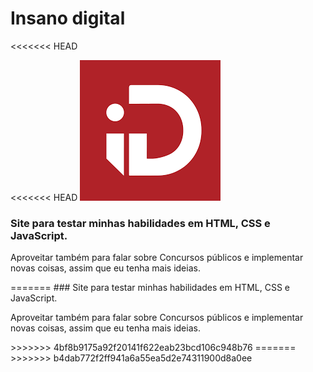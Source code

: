 # Insano digital
<<<<<<< HEAD
 
<<<<<<< HEAD
 ![Logo do insano](img%20Insano%20digital.png)

### Site para testar minhas habilidades em HTML, CSS e JavaScript.

<p>Aproveitar também para falar sobre Concursos públicos e implementar novas coisas, assim que eu tenha mais ideias. </p>
=======
### Site para testar minhas habilidades em HTML, CSS e JavaScript.

<p>Aproveitar também para falar sobre Concursos públicos e implementar novas coisas, assim que eu tenha mais ideias. </p>
>>>>>>> 4bf8b9175a92f20141f622eab23bcd106c948b76
=======
>>>>>>> b4dab772f2ff941a6a55ea5d2e74311900d8a0ee
